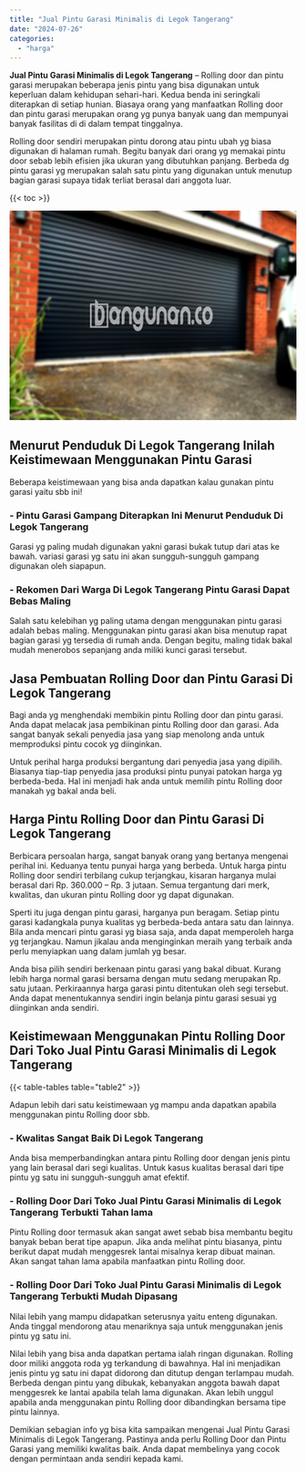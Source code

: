 ```yaml
---
title: "Jual Pintu Garasi Minimalis di Legok Tangerang"
date: "2024-07-26"
categories: 
  - "harga"
---
```


**Jual Pintu Garasi Minimalis di Legok Tangerang** – Rolling door dan pintu garasi merupakan beberapa jenis pintu yang bisa digunakan untuk keperluan dalam kehidupan sehari-hari. Kedua benda ini seringkali diterapkan di setiap hunian. Biasaya orang yang manfaatkan Rolling door dan pintu garasi merupakan orang yg punya banyak uang dan mempunyai banyak fasilitas di di dalam tempat tinggalnya.

Rolling door sendiri merupakan pintu dorong atau pintu ubah yg biasa digunakan di halaman rumah. Begitu banyak dari orang yg memakai pintu door sebab lebih efisien jika ukuran yang dibutuhkan panjang. Berbeda dg pintu garasi yg merupakan salah satu pintu yang digunakan untuk menutup bagian garasi supaya tidak terliat berasal dari anggota luar.

{{< toc >}}

![Jual Pintu Garasi Minimalis di Legok Tangerang](/images/pintu-garasi-29.png)

## Menurut Penduduk Di Legok Tangerang Inilah Keistimewaan Menggunakan Pintu Garasi

Beberapa keistimewaan yang bisa anda dapatkan kalau gunakan pintu garasi yaitu sbb ini!

### \- Pintu Garasi Gampang Diterapkan Ini Menurut Penduduk Di Legok Tangerang

Garasi yg paling mudah digunakan yakni garasi bukak tutup dari atas ke bawah. variasi garasi yg satu ini akan sungguh-sungguh gampang digunakan oleh siapapun.

### \- Rekomen Dari Warga Di Legok Tangerang Pintu Garasi Dapat Bebas Maling

Salah satu kelebihan yg paling utama dengan menggunakan pintu garasi adalah bebas maling. Menggunakan pintu garasi akan bisa menutup rapat bagian garasi yg tersedia di rumah anda. Dengan begitu, maling tidak bakal mudah menerobos sepanjang anda miliki kunci garasi tersebut.

## Jasa Pembuatan Rolling Door dan Pintu Garasi Di Legok Tangerang

Bagi anda yg menghendaki membikin pintu Rolling door dan pintu garasi. Anda dapat melacak jasa pembikinan pintu Rolling door dan garasi. Ada sangat banyak sekali penyedia jasa yang siap menolong anda untuk memproduksi pintu cocok yg diinginkan.

Untuk perihal harga produksi bergantung dari penyedia jasa yang dipilih. Biasanya tiap-tiap penyedia jasa produksi pintu punyai patokan harga yg berbeda-beda. Hal ini menjadi hak anda untuk memilih pintu Rolling door manakah yg bakal anda beli.

## Harga Pintu Rolling Door dan Pintu Garasi Di Legok Tangerang

Berbicara persoalan harga, sangat banyak orang yang bertanya mengenai perihal ini. Keduanya tentu punyai harga yang berbeda. Untuk harga pintu Rolling door sendiri terbilang cukup terjangkau, kisaran harganya mulai berasal dari Rp. 360.000 – Rp. 3 jutaan. Semua tergantung dari merk, kwalitas, dan ukuran pintu Rolling door yg dapat digunakan.

Sperti itu juga dengan pintu garasi, harganya pun beragam. Setiap pintu garasi kadangkala punya kualitas yg berbeda-beda antara satu dan lainnya. Bila anda mencari pintu garasi yg biasa saja, anda dapat memperoleh harga yg terjangkau. Namun jikalau anda menginginkan meraih yang terbaik anda perlu menyiapkan uang dalam jumlah yg besar.

Anda bisa pilih sendiri berkenaan pintu garasi yang bakal dibuat. Kurang lebih harga normal garasi bersama dengan mutu sedang merupakan Rp. satu jutaan. Perkiraannya harga garasi pintu ditentukan oleh segi tersebut. Anda dapat menentukannya sendiri ingin belanja pintu garasi sesuai yg diinginkan anda sendiri.

## Keistimewaan Menggunakan Pintu Rolling Door Dari Toko Jual Pintu Garasi Minimalis di Legok Tangerang

{{< table-tables table="table2" >}}

Adapun lebih dari satu keistimewaan yg mampu anda dapatkan apabila menggunakan pintu Rolling door sbb.

### \- Kwalitas Sangat Baik Di Legok Tangerang

Anda bisa memperbandingkan antara pintu Rolling door dengan jenis pintu yang lain berasal dari segi kualitas. Untuk kasus kualitas berasal dari tipe pintu yg satu ini sungguh-sungguh amat efektif.

### \- Rolling Door Dari Toko Jual Pintu Garasi Minimalis di Legok Tangerang Terbukti Tahan lama

Pintu Rolling door termasuk akan sangat awet sebab bisa membantu begitu banyak beban berat tipe apapun. Jika anda melihat pintu biasanya, pintu berikut dapat mudah menggesrek lantai misalnya kerap dibuat mainan. Akan sangat tahan lama apabila manfaatkan pintu Rolling door.

### \- Rolling Door Dari Toko Jual Pintu Garasi Minimalis di Legok Tangerang Terbukti Mudah Dipasang

Nilai lebih yang mampu didapatkan seterusnya yaitu enteng digunakan. Anda tinggal mendorong atau menariknya saja untuk menggunakan jenis pintu yg satu ini.

Nilai lebih yang bisa anda dapatkan pertama ialah ringan digunakan. Rolling door miliki anggota roda yg terkandung di bawahnya. Hal ini menjadikan jenis pintu yg satu ini dapat didorong dan ditutup dengan terlampau mudah. Berbeda dengan pintu yang dibukak, kebanyakan anggota bawah dapat menggesrek ke lantai apabila telah lama digunakan. Akan lebih unggul apabila anda menggunakan pintu Rolling door dibandingkan bersama tipe pintu lainnya.

Demikian sebagian info yg bisa kita sampaikan mengenai Jual Pintu Garasi Minimalis di Legok Tangerang. Pastinya anda perlu Rolling Door dan Pintu Garasi yang memiliki kwalitas baik. Anda dapat membelinya yang cocok dengan permintaan anda sendiri kepada kami.
